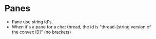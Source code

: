# Panes

- Pane use string id's.
- When it's a pane for a chat thread, the id is "thread-[string version of the convex ID]" (no brackets)
